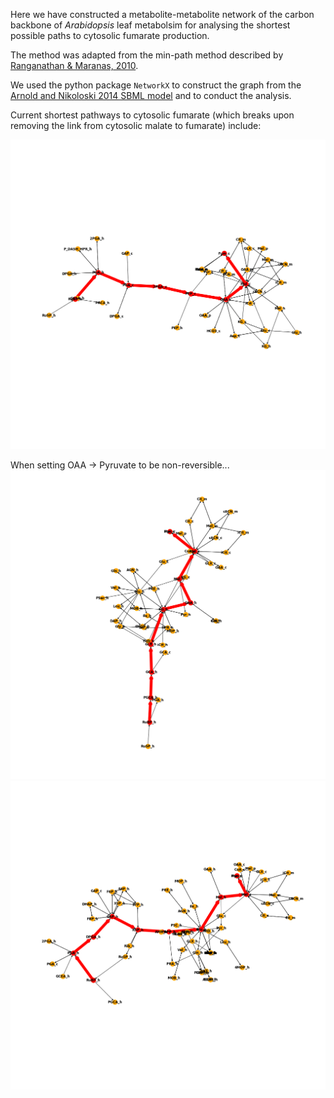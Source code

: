 Here we have constructed a metabolite-metabolite network of the carbon backbone of *Arabidopsis* leaf metabolsim for analysing the shortest possible paths to cytosolic fumarate production.

The method was adapted from the min-path method described by [Ranganathan & Maranas, 2010](https://www.ncbi.nlm.nih.gov/pubmed/20665644). 

We used the python package ```NetworkX``` to construct the graph from the [Arnold and Nikoloski 2014 SBML model](https://www.ncbi.nlm.nih.gov/pubmed/24808102) and to conduct the analysis. 

Current shortest pathways to cytosolic fumarate (which breaks upon removing the link from cytosolic malate to fumarate) include: 

![alt text](ShortestPath.png)

When setting OAA -> Pyruvate to be non-reversible... 
![alt text](ShortestPath1.png)
![alt text](ShortestPath2.png)
